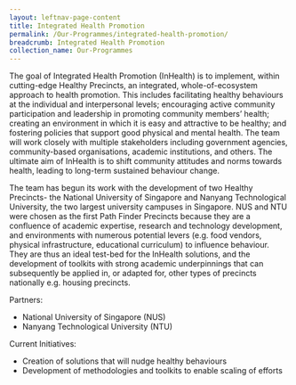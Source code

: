 ```yaml
---
layout: leftnav-page-content
title: Integrated Health Promotion
permalink: /Our-Programmes/integrated-health-promotion/
breadcrumb: Integrated Health Promotion
collection_name: Our-Programmes
---
```

The goal of Integrated Health Promotion (InHealth) is to implement, within cutting-edge Healthy Precincts, an integrated, whole-of-ecosystem approach to health promotion. This includes facilitating healthy behaviours at the individual and interpersonal levels; encouraging active community participation and leadership in promoting community members’ health; creating an environment in which it is easy and attractive to be healthy; and fostering policies that support good physical and mental health. The team will work closely with multiple stakeholders including government agencies, community-based organisations, academic institutions, and others. The ultimate aim of InHealth is to shift community attitudes and norms towards health, leading to long-term sustained behaviour change.

The team has begun its work with the development of two Healthy Precincts- the National University of Singapore and Nanyang Technological University, the two largest university campuses in Singapore. NUS and NTU were chosen as the first Path Finder Precincts because they are a confluence of academic expertise, research and technology development, and environments with numerous potential levers (e.g. food vendors, physical infrastructure, educational curriculum) to influence behaviour. They are thus an ideal test-bed for the InHealth solutions, and the development of toolkits with strong academic underpinnings that can subsequently be applied in, or adapted for, other types of precincts nationally e.g. housing precincts.

Partners:
* National University of Singapore (NUS)
* Nanyang Technological University (NTU)

Current Initiatives:
* Creation of solutions that will nudge healthy behaviours
* Development of methodologies and toolkits to enable scaling of efforts
